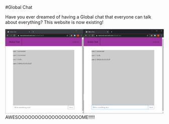 #Global Chat

Have you ever dreamed of having a Global chat that everyone can talk about everything? This website is now existing!

![img1](public/img/presentation.PNG)
AWESOOOOOOOOOOOOOOOOOOOME!!!!!